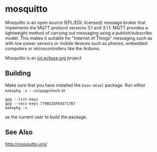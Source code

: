# mosquitto
Mosquitto is an open source (EPL/EDL licensed) message broker that implements the MQTT protocol versions 3.1 and 3.1.1. MQTT provides a lightweight method of carrying out messaging using a publish/subscribe model. This makes it suitable for "Internet of Things" messaging such as with low power sensors or mobile devices such as phones, embedded computers or microcontrollers like the Arduino.

Mosquitto is an [iot.eclipse.org](http://iot.eclipse.org/) project

## Building
Make sure that you have installed the `base-devel` package. Run either `makepkg -s --skippgpcheck` or
```
gpg --list-keys
gpg --recv-keys 779B22DFB3E717B7
makepkg -s
```
as the current user to build the package.

## See Also
http://mosquitto.org/
